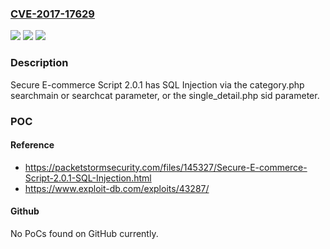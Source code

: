 ### [CVE-2017-17629](https://cve.mitre.org/cgi-bin/cvename.cgi?name=CVE-2017-17629)
![](https://img.shields.io/static/v1?label=Product&message=n%2Fa&color=blue)
![](https://img.shields.io/static/v1?label=Version&message=n%2Fa&color=blue)
![](https://img.shields.io/static/v1?label=Vulnerability&message=n%2Fa&color=brighgreen)

### Description

Secure E-commerce Script 2.0.1 has SQL Injection via the category.php searchmain or searchcat parameter, or the single_detail.php sid parameter.

### POC

#### Reference
- https://packetstormsecurity.com/files/145327/Secure-E-commerce-Script-2.0.1-SQL-Injection.html
- https://www.exploit-db.com/exploits/43287/

#### Github
No PoCs found on GitHub currently.

